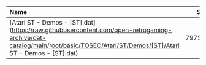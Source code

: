 |Name|Size|
|:---|---:|
|[Atari ST - Demos - [ST].dat](https://raw.githubusercontent.com/open-retrogaming-archive/dat-catalog/main/root/basic/TOSEC/Atari/ST/Demos/[ST]/Atari ST - Demos - [ST].dat)|797518|
